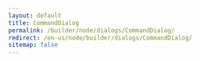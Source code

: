 ```yaml
---
layout: default
title: CommandDialog
permalink: /builder/node/dialogs/CommandDialog/
redirect: /en-us/node/builder/dialogs/CommandDialog/
sitemap: false
---
```

